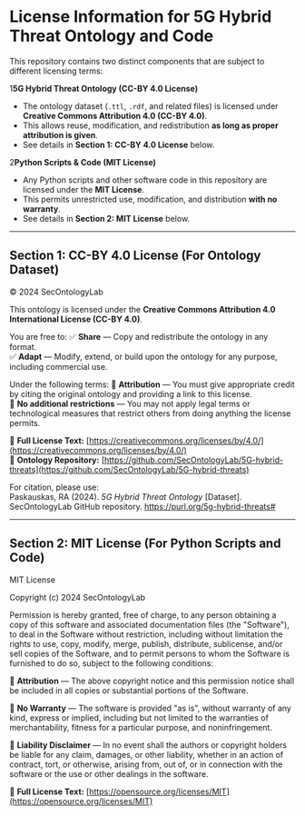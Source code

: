 
# License Information for 5G Hybrid Threat Ontology and Code

This repository contains two distinct components that are subject to different licensing terms:

1️**5G Hybrid Threat Ontology (CC-BY 4.0 License)**  
   - The ontology dataset (`.ttl`, `.rdf`, and related files) is licensed under **Creative Commons Attribution 4.0 (CC-BY 4.0)**.  
   - This allows reuse, modification, and redistribution **as long as proper attribution is given**.  
   - See details in **Section 1: CC-BY 4.0 License** below.  

2️**Python Scripts & Code (MIT License)**  
   - Any Python scripts and other software code in this repository are licensed under the **MIT License**.  
   - This permits unrestricted use, modification, and distribution **with no warranty**.  
   - See details in **Section 2: MIT License** below.  

---

## **Section 1: CC-BY 4.0 License (For Ontology Dataset)**

© 2024 SecOntologyLab  

This ontology is licensed under the **Creative Commons Attribution 4.0 International License (CC-BY 4.0)**.  

You are free to:
✅ **Share** — Copy and redistribute the ontology in any format.  
✅ **Adapt** — Modify, extend, or build upon the ontology for any purpose, including commercial use.  

Under the following terms:
🔹 **Attribution** — You must give appropriate credit by citing the original ontology and providing a link to this license.  
🔹 **No additional restrictions** — You may not apply legal terms or technological measures that restrict others from doing anything the license permits.  

🔗 **Full License Text:** [https://creativecommons.org/licenses/by/4.0/](https://creativecommons.org/licenses/by/4.0/)  
🔗 **Ontology Repository:** [https://github.com/SecOntologyLab/5G-hybrid-threats](https://github.com/SecOntologyLab/5G-hybrid-threats)  

For citation, please use:  
Paskauskas, RA (2024). *5G Hybrid Threat Ontology* [Dataset]. SecOntologyLab GitHub repository. https://purl.org/5g-hybrid-threats#

---

## **Section 2: MIT License (For Python Scripts and Code)**  

MIT License  

Copyright (c) 2024 SecOntologyLab   

Permission is hereby granted, free of charge, to any person obtaining a copy of this software and associated documentation files (the "Software"), to deal in the Software without restriction, including without limitation the rights to use, copy, modify, merge, publish, distribute, sublicense, and/or sell copies of the Software, and to permit persons to whom the Software is furnished to do so, subject to the following conditions:  

🔹 **Attribution** — The above copyright notice and this permission notice shall be included in all copies or substantial portions of the Software.  

🔹 **No Warranty** — The software is provided "as is", without warranty of any kind, express or implied, including but not limited to the warranties of merchantability, fitness for a particular purpose, and noninfringement.  

🔹 **Liability Disclaimer** — In no event shall the authors or copyright holders be liable for any claim, damages, or other liability, whether in an action of contract, tort, or otherwise, arising from, out of, or in connection with the software or the use or other dealings in the software.  

🔗 **Full License Text:** [https://opensource.org/licenses/MIT](https://opensource.org/licenses/MIT)  

